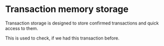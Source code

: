 # Transaction memory storage

Transaction storage is designed to store confirmed transactions and quick access to them.

This is used to check, if we had this transaction before.
